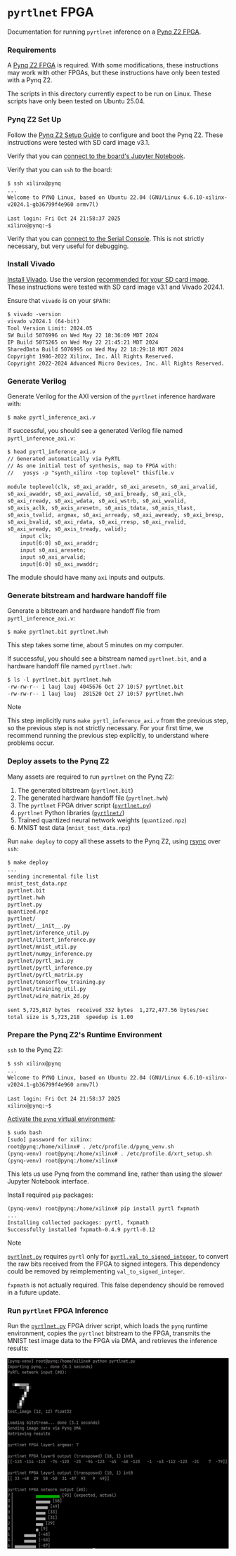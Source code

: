 `pyrtlnet` FPGA
===============

Documentation for running `pyrtlnet` inference on a
[Pynq Z2 FPGA](https://www.amd.com/en/corporate/university-program/aup-boards/pynq-z2.html).

### Requirements

A
[Pynq Z2 FPGA](https://www.amd.com/en/corporate/university-program/aup-boards/pynq-z2.html)
is required. With some modifications, these instructions may work with
other FPGAs, but these instructions have only been tested with a Pynq Z2.

The scripts in this directory currently expect to be run on Linux. These
scripts have only been tested on Ubuntu 25.04.

### Pynq Z2 Set Up

Follow the
[Pynq Z2 Setup Guide](https://pynq.readthedocs.io/en/latest/getting_started/pynq_z2_setup.html)
to configure and boot the Pynq Z2. These
instructions were tested with SD card image v3.1.

Verify that you can
[connect to the board's Jupyter Notebook](https://pynq.readthedocs.io/en/latest/getting_started/pynq_z2_setup.html#connecting-to-jupyter-notebook).

Verify that you can `ssh` to the board:
```
$ ssh xilinx@pynq
...
Welcome to PYNQ Linux, based on Ubuntu 22.04 (GNU/Linux 6.6.10-xilinx-v2024.1-gb36799f4e960 armv7l)

Last login: Fri Oct 24 21:58:37 2025
xilinx@pynq:~$
```

Verify that you can
[connect to the Serial Console](https://pynq.readthedocs.io/en/latest/getting_started/pynq_z2_setup.html#opening-a-usb-serial-terminal).
This is not strictly necessary, but very useful for debugging.

### Install Vivado

[Install Vivado](https://www.xilinx.com/support/download/index.html/content/xilinx/en/downloadNav/vivado-design-tools.html).
Use the version
[recommended for your SD card image](https://pynq.readthedocs.io/en/latest/pynq_sd_card.html#use-an-existing-ubuntu-os).
These instructions were tested with SD card image v3.1 and Vivado 2024.1.

Ensure that `vivado` is on your `$PATH`:

```
$ vivado -version
vivado v2024.1 (64-bit)
Tool Version Limit: 2024.05
SW Build 5076996 on Wed May 22 18:36:09 MDT 2024
IP Build 5075265 on Wed May 22 21:45:21 MDT 2024
SharedData Build 5076995 on Wed May 22 18:29:18 MDT 2024
Copyright 1986-2022 Xilinx, Inc. All Rights Reserved.
Copyright 2022-2024 Advanced Micro Devices, Inc. All Rights Reserved.
```

### Generate Verilog

Generate Verilog for the AXI version of the `pyrtlnet` inference hardware with:

```
$ make pyrtl_inference_axi.v
```

If successful, you should see a generated Verilog file named `pyrtl_inference_axi.v`:

```
$ head pyrtl_inference_axi.v
// Generated automatically via PyRTL
// As one initial test of synthesis, map to FPGA with:
//   yosys -p "synth_xilinx -top toplevel" thisfile.v

module toplevel(clk, s0_axi_araddr, s0_axi_aresetn, s0_axi_arvalid, s0_axi_awaddr, s0_axi_awvalid, s0_axi_bready, s0_axi_clk, s0_axi_rready, s0_axi_wdata, s0_axi_wstrb, s0_axi_wvalid, s0_axis_aclk, s0_axis_aresetn, s0_axis_tdata, s0_axis_tlast, s0_axis_tvalid, argmax, s0_axi_arready, s0_axi_awready, s0_axi_bresp, s0_axi_bvalid, s0_axi_rdata, s0_axi_rresp, s0_axi_rvalid, s0_axi_wready, s0_axis_tready, valid);
    input clk;
    input[6:0] s0_axi_araddr;
    input s0_axi_aresetn;
    input s0_axi_arvalid;
    input[6:0] s0_axi_awaddr;
```

The module should have many `axi` inputs and outputs.

### Generate bitstream and hardware handoff file

Generate a bitstream and hardware handoff file from `pyrtl_inference_axi.v`:

```
$ make pyrtlnet.bit pyrtlnet.hwh
```

This step takes some time, about 5 minutes on my computer.

If successful, you should see a bitstream named `pyrtlnet.bit`, and a hardware
handoff file named `pyrtlnet.hwh`:

```
$ ls -l pyrtlnet.bit pyrtlnet.hwh
-rw-rw-r-- 1 lauj lauj 4045676 Oct 27 10:57 pyrtlnet.bit
-rw-rw-r-- 1 lauj lauj  281520 Oct 27 10:57 pyrtlnet.hwh
```

> [!NOTE]
> This step implicitly runs `make pyrtl_inference_axi.v` from the previous
> step, so the previous step is not strictly necessary. For your first time, we
> recommend running the previous step explicitly, to understand where problems
> occur.

### Deploy assets to the Pynq Z2

Many assets are required to run `pyrtlnet` on the Pynq Z2:

1. The generated bitstream (`pyrtlnet.bit`)
1. The generated hardware handoff file (`pyrtlnet.hwh`)
1. The `pyrtlnet` FPGA driver script ([`pyrtlnet.py`](https://github.com/UCSBarchlab/pyrtlnet/blob/main/fpga/pyrtlnet.py))
1. `pyrtlnet` Python libraries ([`pyrtlnet/`](https://github.com/UCSBarchlab/pyrtlnet/tree/main/pyrtlnet))
1. Trained quantized neural network weights (`quantized.npz`)
1. MNIST test data (`mnist_test_data.npz`)

Run `make deploy` to copy all these assets to the Pynq Z2, using
[rsync](https://rsync.samba.org/) over `ssh`:

```
$ make deploy
...
sending incremental file list
mnist_test_data.npz
pyrtlnet.bit
pyrtlnet.hwh
pyrtlnet.py
quantized.npz
pyrtlnet/
pyrtlnet/__init__.py
pyrtlnet/inference_util.py
pyrtlnet/litert_inference.py
pyrtlnet/mnist_util.py
pyrtlnet/numpy_inference.py
pyrtlnet/pyrtl_axi.py
pyrtlnet/pyrtl_inference.py
pyrtlnet/pyrtl_matrix.py
pyrtlnet/tensorflow_training.py
pyrtlnet/training_util.py
pyrtlnet/wire_matrix_2d.py

sent 5,725,817 bytes  received 332 bytes  1,272,477.56 bytes/sec
total size is 5,723,218  speedup is 1.00
```

### Prepare the Pynq Z2's Runtime Environment

`ssh` to the Pynq Z2:

```
$ ssh xilinx@pynq
...
Welcome to PYNQ Linux, based on Ubuntu 22.04 (GNU/Linux 6.6.10-xilinx-v2024.1-gb36799f4e960 armv7l)

Last login: Fri Oct 24 21:58:37 2025
xilinx@pynq:~$
```

[Activate the `pynq` virtual environment](https://discuss.pynq.io/t/run-python-scripts-in-pynq-environment/7761/2):

```
$ sudo bash
[sudo] password for xilinx:
root@pynq:/home/xilinx# . /etc/profile.d/pynq_venv.sh
(pynq-venv) root@pynq:/home/xilinx# . /etc/profile.d/xrt_setup.sh
(pynq-venv) root@pynq:/home/xilinx#
```

This lets us use Pynq from the command line, rather than using the slower
Jupyter Notebook interface.

Install required `pip` packages:

```
(pynq-venv) root@pynq:/home/xilinx# pip install pyrtl fxpmath
...
Installing collected packages: pyrtl, fxpmath
Successfully installed fxpmath-0.4.9 pyrtl-0.12
```

> [!NOTE]
> [`pyrtlnet.py`](https://github.com/UCSBarchlab/pyrtlnet/blob/main/fpga/pyrtlnet.py)
> requires `pyrtl` only for
> [`pyrtl.val_to_signed_integer`](https://pyrtl.readthedocs.io/en/latest/helpers.html#pyrtl.val_to_signed_integer),
> to convert the raw bits received from the FPGA to signed integers. This
> dependency could be removed by reimplementing `val_to_signed_integer`.
>
> `fxpmath` is not actually required. This false dependency should be removed
> in a future update.

### Run `pyrtlnet` FPGA Inference

Run the
[`pyrtlnet.py`](https://github.com/UCSBarchlab/pyrtlnet/blob/main/fpga/pyrtlnet.py)
FPGA driver script, which loads the `pynq` runtime
environment, copies the `pyrtlnet` bitstream to the FPGA, transmits the MNIST
test image data to the FPGA via DMA, and retrieves the inference results:

![pyrtlnet.py screenshot](https://github.com/UCSBarchlab/pyrtlnet/blob/main/docs/images/pyrtlnet.png?raw=true)
